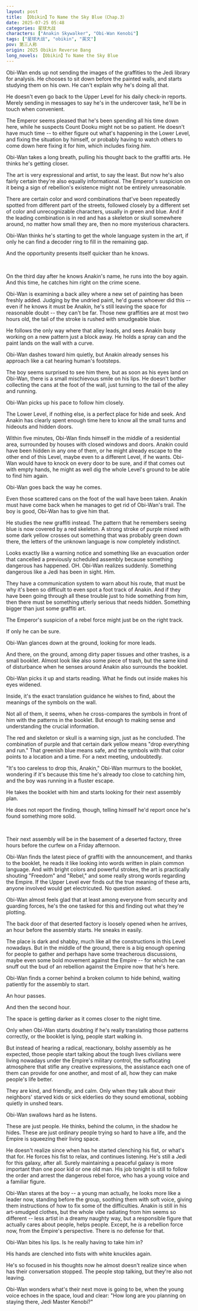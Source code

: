 ```yaml
---
layout: post
title: 【Obikin】To Name the Sky Blue（Chap.3）
date: 2025-07-25 05:48
categories: 星球大战
characters: ["Anakin Skywalker", "Obi-Wan Kenobi"]
tags: ["星球大战", "obikin", "英文"]
pov: 第三人称
origin: 2025 Obikin Reverse Bang
long_novels: 【Obikin】To Name the Sky Blue
---
```


Obi-Wan ends up not sending the images of the graffities to the Jedi library for analysis. He chooses to sit down before the painted walls, and starts studying them on his own. He can't explain why he's doing all that.

He doesn't even go back to the Upper Level for his daily check-in reports. Merely sending in messages to say he's in the undercover task, he'll be in touch when convenient.

The Emperor seems pleased that he's been spending all his time down here, while he suspects Count Dooku might not be so patient. He doesn't have much time -- to either figure out what's happening in the Lower Level, and fixing the situation by himself, or probably having to watch others to come down here fixing it for him, which includes fixing *him*.

Obi-Wan takes a long breath, pulling his thought back to the graffiti arts. He thinks he's getting closer.

The art is very expressional and artist, to say the least. But now he's also fairly certain they're also equally informational. The Emperor's suspicion on it being a sign of rebellion's existence might not be entirely unreasonable.

There are certain color and word combinations that've been repeatedly spotted from different part of the streets, followed closely by a different set of color and unrecognizable characters, usually in green and blue. And if the leading combination is in red and has a skeleton or skull somewhere around, no matter how small they are, then no more mysterious characters.

Obi-Wan thinks he's starting to get the whole language system in the art, if only he can find a decoder ring to fill in the remaining gap.

And the opportunity presents itself quicker than he knows.

<br>

On the third day after he knows Anakin's name, he runs into the boy again. And this time, he catches him right on the crime scene.

Obi-Wan is examining a back alley where a new set of painting has been freshly added. Judging by the undried paint, he'd guess whoever did this -- even if he knows it must be Anakin, he's still leaving the space for reasonable doubt -- they can't be far. Those new graffities are at most two hours old, the tail of the stroke is rushed with smudgeable blue.

He follows the only way where that alley leads, and sees Anakin busy working on a new pattern just a block away. He holds a spray can and the paint lands on the wall with a curve.

Obi-Wan dashes toward him quietly, but Anakin already senses his approach like a cat hearing human's footsteps.

The boy seems surprised to see him there, but as soon as his eyes land on Obi-Wan, there is a small mischievous smile on his lips. He doesn't bother collecting the cans at the foot of the wall, just turning to the tail of the alley and running.

Obi-Wan picks up his pace to follow him closely.

The Lower Level, if nothing else, is a perfect place for hide and seek. And Anakin has clearly spent enough time here to know all the small turns and hideouts and hidden doors.

Within five minutes, Obi-Wan finds himself in the middle of a residential area, surrounded by houses with closed windows and doors. Anakin could have been hidden in any one of them, or he might already escape to the other end of this Level, maybe even to a different Level, if he wants. Obi-Wan would have to knock on every door to be sure, and if that comes out with empty hands, he might as well dig the whole Level's ground to be able to find him again.

Obi-Wan goes back the way he comes.

Even those scattered cans on the foot of the wall have been taken. Anakin must have come back when he manages to get rid of Obi-Wan's trail. The boy is good, Obi-Wan has to give him that.

He studies the new graffiti instead. The pattern that he remembers seeing blue is now covered by a red skeleton. A strong stroke of purple mixed with some dark yellow crosses out something that was probably green down there, the letters of the unknown language is now completely indistinct.

Looks exactly like a warning notice and something like an evacuation order that cancelled a previously scheduled assembly because something dangerous has happened. OH. Obi-Wan realizes suddenly. Something dangerous like a Jedi has been in sight. Him.

They have a communication system to warn about his route, that must be why it's been so difficult to even spot a foot track of Anakin. And if they have been going through all these trouble just to hide something from him, then there must be something utterly serious that needs hidden. Something bigger than just some graffiti art.

The Emperor's suspicion of a rebel force might just be on the right track.

If only he can be sure.

Obi-Wan glances down at the ground, looking for more leads.

And there, on the ground, among dirty paper tissues and other trashes, is a small booklet. Almost look like also some piece of trash, but the same kind of disturbance when he senses around Anakin also surrounds the booklet.

Obi-Wan picks it up and starts reading. What he finds out inside makes his eyes widened.

Inside, it's the exact translation guidance he wishes to find, about the meanings of the symbols on the wall.

Not all of them, it seems, when he cross-compares the symbols in front of him with the patterns in the booklet. But enough to making sense and understanding the crucial information.

The red and skeleton or skull is a warning sign, just as he concluded. The combination of purple and that certain dark yellow means "drop everything and run." That greenish blue means safe, and the symbols with that color points to a location and a time. For a next meeting, undoubtedly.

"It's too careless to drop this, Anakin," Obi-Wan murmurs to the booklet, wondering if it's because this time he's already too close to catching him, and the boy was running in a fluster escape.

He takes the booklet with him and starts looking for their next assembly plan.

He does not report the finding, though, telling himself he'd report once he's found something more solid.

<br>

Their next assembly will be in the basement of a deserted factory, three hours before the curfew on a Friday afternoon.

Obi-Wan finds the latest piece of graffiti with the announcement, and thanks to the booklet, he reads it like looking into words written in plain common language. And with bright colors and powerful strokes, the art is practically shouting "Freedom" and "Rebel," and some really strong words regarding the Empire. If the Upper Level ever finds out the true meaning of these arts, anyone involved would get electricuted. No question asked.

Obi-Wan almost feels glad that at least among everyone from security and guarding forces, he's the one tasked for this and finding out what they're plotting.

The back door of that deserted factory is loosely opened when he arrives, an hour before the assembly starts. He sneaks in easily.

The place is dark and shabby, much like all the constructions in this Level nowadays. But in the middle of the ground, there is a big enough opening for people to gather and perhaps have some treacherous discussions, maybe even some bold movement against the Empire -- for which he can snuff out the bud of an rebellion against the Empire now that he's here.

Obi-Wan finds a corner behind a broken column to hide behind, waiting patiently for the assembly to start.

An hour passes.

And then the second hour.

The space is getting darker as it comes closer to the night time.

Only when Obi-Wan starts doubting if he's really translating those patterns correctly, or the booklet is lying, people start walking in.

But instead of hearing a radical, reactionary, bolshy assembly as he expected, those people start talking about the tough lives civilians were living nowadays under the Empire's military control, the suffocating atmosphere that stifle any creative expressions, the assistance each one of them can provide for one another, and most of all, how they can make people's life better.

They are kind, and friendly, and calm. Only when they talk about their neighbors' starved kids or sick elderlies do they sound emotional, sobbing quietly in unshed tears.

Obi-Wan swallows hard as he listens.

These are just people. He thinks, behind the column, in the shadow he hides. These are just ordinary people trying so hard to have a life, and the Empire is squeezing their living space.

He doesn't realize since when has he started clenching his fist, or what's that for. He forces his fist to relax, and continues listening. He's still a Jedi for this galaxy, after all. Surely maintaining a peaceful galaxy is more important than one poor kid or one old man. His job tonight is still to follow the order and arrest the dangerous rebel force, who has a young voice and a familiar figure.

Obi-Wan stares at the boy -- a young man actually, he looks more like a leader now, standing before the group, soothing them with soft voice, giving them instructions of how to fix some of the difficulties. Anakin is still in his art-smudged clothes, but the whole vibe radiating from him seems so different -- less artist in a dreamy naughty way, but a responsible figure that actually cares about people, helps people. Except, he *is* a rebellion force now, from the Empire's perspective. There is no defense for that.

Obi-Wan bites his lips. Is he really having to take him in?

His hands are clenched into fists with white knuckles again.

He's so focused in his thoughts now he almost doesn't realize since when has their conversation stopped. The people stop talking, but they're also not leaving.

Obi-Wan wonders what's their next move is going to be, when the young voice echoes in the space, loud and clear: "How long are you planning on staying there, Jedi Master Kenobi?"
